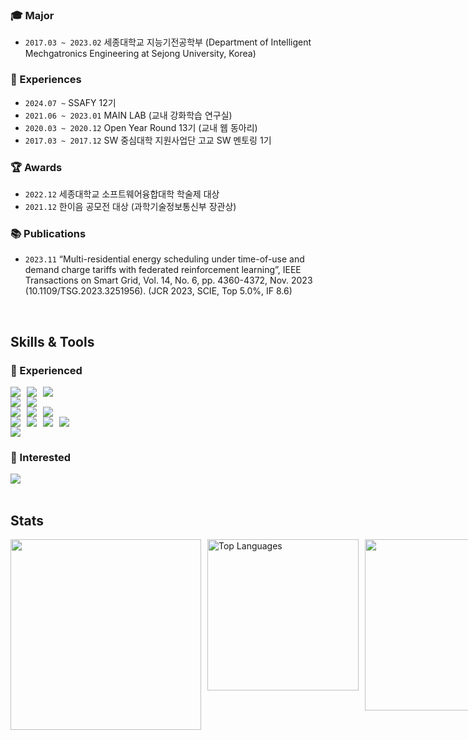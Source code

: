 ### 🎓 Major
- `2017.03 ~ 2023.02` 세종대학교 지능기전공학부 (Department of Intelligent Mechgatronics Engineering at Sejong University, Korea)

### 💼 Experiences
- `2024.07 ~` SSAFY 12기
- `2021.06 ~ 2023.01` MAIN LAB (교내 강화학습 연구실)
- `2020.03 ~ 2020.12` Open Year Round 13기 (교내 웹 동아리)
- `2017.03 ~ 2017.12` SW 중심대학 지원사업단 고교 SW 멘토링 1기

### 🏆 Awards
- `2022.12` 세종대학교 소프트웨어융합대학 학술제 대상
- `2021.12` 한이음 공모전 대상 (과학기술정보통신부 장관상)

### 📚 Publications
- `2023.11` “Multi-residential energy scheduling under time-of-use and demand charge tariffs with federated reinforcement learning”, IEEE Transactions on Smart Grid, Vol. 14, No. 6, pp. 4360-4372, Nov. 2023 (10.1109/TSG.2023.3251956). (JCR 2023, SCIE, Top 5.0%, IF 8.6)

<br>

## Skills & Tools
### 🔧 Experienced
<div style="display: flex; gap: 10px;">
  <img src="https://img.shields.io/badge/Java-F89820?style=for-the-badge&logo=java&logoColor=white">
  <img src="https://img.shields.io/badge/Python-3776AB?style=for-the-badge&logo=python&logoColor=white">
  <img src="https://img.shields.io/badge/JavaScript-F7DF1E?style=for-the-badge&logo=javascript&logoColor=white">
</div>

<div style="display: flex; gap: 10px;">
  <img src="https://img.shields.io/badge/Spring%20Boot-brightgreen?style=for-the-badge&logo=springboot&logoColor=white">
  <img src="https://img.shields.io/badge/Vue.js-4FC08D?style=for-the-badge&logo=vue.js&logoColor=white">
</div>

<div style="display: flex; gap: 10px;">
  <img src="https://img.shields.io/badge/MySQL-4479A1?style=for-the-badge&logo=mysql&logoColor=white">
  <img src="https://img.shields.io/badge/MariaDB-003545?style=for-the-badge&logo=mariadb&logoColor=white">
  <img src="https://img.shields.io/badge/Redis-DC382D?style=for-the-badge&logo=redis&logoColor=white">
</div>

<div style="display: flex; gap: 10px;">
  <img src="https://img.shields.io/badge/NumPy-013243?style=for-the-badge&logo=numpy&logoColor=white">
  <img src="https://img.shields.io/badge/Pandas-150458?style=for-the-badge&logo=pandas&logoColor=white">
  <img src="https://img.shields.io/badge/Matplotlib-11557C?style=for-the-badge">
  <img src="https://img.shields.io/badge/PyTorch-EE4C2C?style=for-the-badge&logo=pytorch&logoColor=white">
</div>

<div style="display: flex; gap: 10px;">
  <img src="https://img.shields.io/badge/Docker-2496ED?style=for-the-badge&logo=docker&logoColor=white">
</div>

### 🚀 Interested
<div style="display: flex; gap: 10px;">
  <img src="https://img.shields.io/badge/Kotlin-7F52FF?style=for-the-badge&logo=kotlin&logoColor=white">
</div>

<br>

## Stats
<div style="display: flex; justify-content: space-between; gap: 10px;">
    <a href="https://github.com/potential1205/github-readme-stats">
      <img src="https://github-readme-stats.vercel.app/api?username=potential1205" style="width: 305px; height: auto;">
    </a>
    <a><img src="https://github-readme-stats.vercel.app/api/top-langs/?username=potential1205&layout=compact" alt="Top Languages" style="width: 242px; height: auto;"></a>
  <a href="https://solved.ac/potential1205/">
      <img src="http://mazassumnida.wtf/api/v2/generate_badge?boj=potential1205" style="width: 274px; height: auto;">
    </a>
</div>

